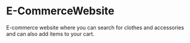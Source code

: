 # E-CommerceWebsite
E-commerce website where you can search for clothes and accessories and can also add items to your cart.
